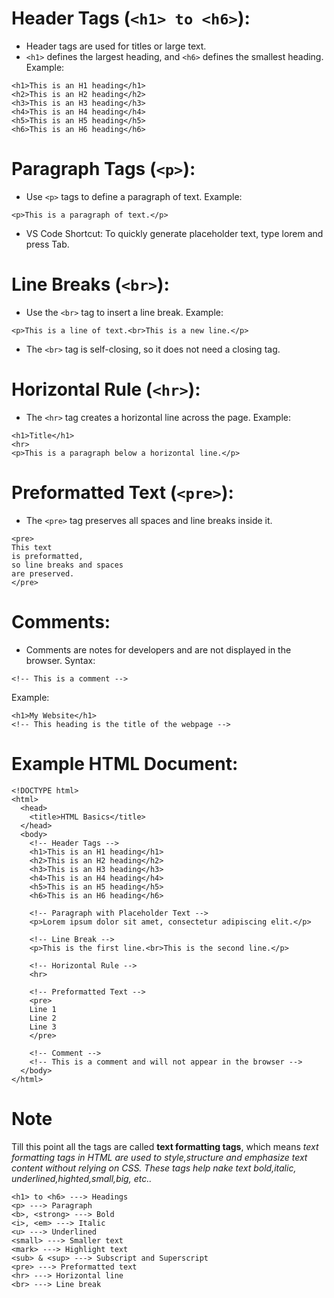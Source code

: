 # Header Tags (`<h1> to <h6>`):
- Header tags are used for titles or large text.
- `<h1>` defines the largest heading, and `<h6>` defines the smallest heading.
Example:
```
<h1>This is an H1 heading</h1>
<h2>This is an H2 heading</h2>
<h3>This is an H3 heading</h3>
<h4>This is an H4 heading</h4>
<h5>This is an H5 heading</h5>
<h6>This is an H6 heading</h6>
```

# Paragraph Tags (`<p>`):
- Use `<p>` tags to define a paragraph of text.
Example:
```
<p>This is a paragraph of text.</p>
```
- VS Code Shortcut:
To quickly generate placeholder text, type lorem and press Tab.

# Line Breaks (`<br>`):
- Use the `<br>` tag to insert a line break.
Example:
```
<p>This is a line of text.<br>This is a new line.</p>
```
- The `<br>` tag is self-closing, so it does not need a closing tag.

# Horizontal Rule (`<hr>`):
- The `<hr>` tag creates a horizontal line across the page.
Example:
```
<h1>Title</h1>
<hr>
<p>This is a paragraph below a horizontal line.</p>
```

# Preformatted Text (`<pre>`):
- The `<pre>` tag preserves all spaces and line breaks inside it.
```
<pre>
This text
is preformatted,
so line breaks and spaces
are preserved.
</pre>
```

# Comments:
- Comments are notes for developers and are not displayed in the browser.
Syntax:
```
<!-- This is a comment -->
```
Example:
```
<h1>My Website</h1>
<!-- This heading is the title of the webpage -->
```

# Example HTML Document:

```
<!DOCTYPE html>
<html>
  <head>
    <title>HTML Basics</title>
  </head>
  <body>
    <!-- Header Tags -->
    <h1>This is an H1 heading</h1>
    <h2>This is an H2 heading</h2>
    <h3>This is an H3 heading</h3>
    <h4>This is an H4 heading</h4>
    <h5>This is an H5 heading</h5>
    <h6>This is an H6 heading</h6>

    <!-- Paragraph with Placeholder Text -->
    <p>Lorem ipsum dolor sit amet, consectetur adipiscing elit.</p>

    <!-- Line Break -->
    <p>This is the first line.<br>This is the second line.</p>

    <!-- Horizontal Rule -->
    <hr>

    <!-- Preformatted Text -->
    <pre>
    Line 1
    Line 2
    Line 3
    </pre>

    <!-- Comment -->
    <!-- This is a comment and will not appear in the browser -->
  </body>
</html>
```

# Note
Till this point all the tags are called **text formatting tags**, which means *text formatting tags in HTML are used to style,structure and emphasize text content without relying on CSS. These tags help nake text bold,italic, underlined,highted,small,big, etc..*
```
<h1> to <h6> ---> Headings
<p> ---> Paragraph
<b>, <strong> ---> Bold
<i>, <em> ---> Italic
<u> ---> Underlined
<small> ---> Smaller text
<mark> ---> Highlight text
<sub> & <sup> ---> Subscript and Superscript
<pre> ---> Preformatted text
<hr> ---> Horizontal line
<br> ---> Line break
```
